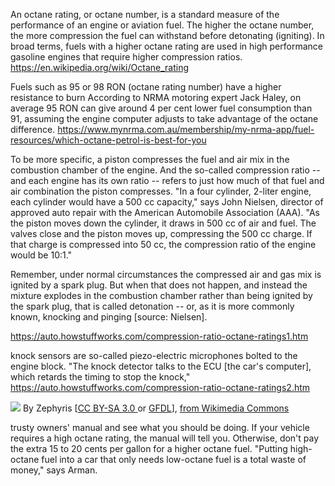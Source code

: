 
An octane rating, or octane number, is a standard measure of the performance of an engine or aviation fuel. 
The higher the octane number, the more compression the fuel can withstand before detonating (igniting). 
In broad terms, fuels with a higher octane rating are used in high performance gasoline engines that require higher 
compression ratios. https://en.wikipedia.org/wiki/Octane_rating


Fuels such as 95 or 98 RON (octane rating number) have a higher resistance to burn
According to NRMA motoring expert Jack Haley, on average 95 RON can give around 4 per cent lower fuel consumption than 91, assuming the engine computer adjusts to take advantage of the octane difference. https://www.mynrma.com.au/membership/my-nrma-app/fuel-resources/which-octane-petrol-is-best-for-you



To be more specific, a piston compresses the fuel and air mix in the combustion chamber of the engine. And the so-called compression ratio -- and each engine has its own ratio -- refers to just how much of that fuel and air combination the piston compresses. "In a four cylinder, 2-liter engine, each cylinder would have a 500 cc capacity," says John Nielsen, director of approved auto repair with the American Automobile Association (AAA). "As the piston moves down the cylinder, it draws in 500 cc of air and fuel. The valves close and the piston moves up, compressing the 500 cc charge. If that charge is compressed into 50 cc, the compression ratio of the engine would be 10:1."

Remember, under normal circumstances the compressed air and gas mix is ignited by a spark plug. But when that does not happen, and instead the mixture explodes in the combustion chamber rather than being ignited by the spark plug, that is called detonation -- or, as it is more commonly known, knocking and pinging [source: Nielsen].

https://auto.howstuffworks.com/compression-ratio-octane-ratings1.htm

knock sensors are so-called piezo-electric microphones bolted to the engine block. "The knock detector talks to the ECU [the car's computer], which retards the timing to stop the knock," https://auto.howstuffworks.com/compression-ratio-octane-ratings2.htm


<div>
  
![](https://upload.wikimedia.org/wikipedia/commons/d/dc/4StrokeEngine_Ortho_3D_Small.gif)
By Zephyris [<a href="https://creativecommons.org/licenses/by-sa/3.0">CC BY-SA 3.0 </a> or <a href="http://www.gnu.org/copyleft/fdl.html">GFDL</a>], <a href="https://commons.wikimedia.org/wiki/File:4StrokeEngine_Ortho_3D_Small.gif">from Wikimedia Commons</a>
</div>

trusty owners' manual and see what you should be doing. If your vehicle requires a high octane rating, the manual will tell you. Otherwise, don't pay the extra 15 to 20 cents per gallon for a higher octane fuel. "Putting high-octane fuel into a car that only needs low-octane fuel is a total waste of money," says Arman.


